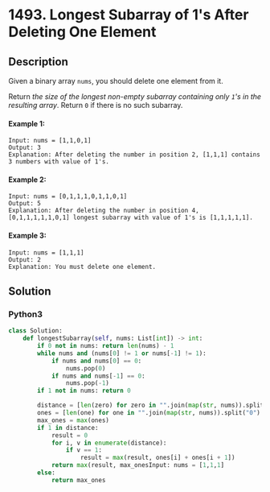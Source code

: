 # 1493. Longest Subarray of 1's After Deleting One Element

## Description
Given a binary array `nums`, you should delete one element from it.

Return *the size of the longest non-empty subarray containing only *`1`*'s in the resulting array*. Return `0` if there is no such subarray.

#### Example 1:
```
Input: nums = [1,1,0,1]
Output: 3
Explanation: After deleting the number in position 2, [1,1,1] contains 3 numbers with value of 1's.
```

#### Example 2:
```
Input: nums = [0,1,1,1,0,1,1,0,1]
Output: 5
Explanation: After deleting the number in position 4, [0,1,1,1,1,1,0,1] longest subarray with value of 1's is [1,1,1,1,1].
```

#### Example 3:
```
Input: nums = [1,1,1]
Output: 2
Explanation: You must delete one element.
```


## Solution

### Python3
```python
class Solution:
    def longestSubarray(self, nums: List[int]) -> int:
        if 0 not in nums: return len(nums) - 1
        while nums and (nums[0] != 1 or nums[-1] != 1):
            if nums and nums[0] == 0:
                nums.pop(0)
            if nums and nums[-1] == 0:
                nums.pop(-1)
        if 1 not in nums: return 0

        distance = [len(zero) for zero in "".join(map(str, nums)).split("1") if zero != ""]
        ones = [len(one) for one in "".join(map(str, nums)).split("0") if one != ""]
        max_ones = max(ones)
        if 1 in distance:
            result = 0
            for i, v in enumerate(distance):
                if v == 1:
                    result = max(result, ones[i] + ones[i + 1])
            return max(result, max_onesInput: nums = [1,1,1]
        else:
            return max_ones
```
